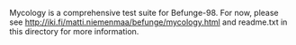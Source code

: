 Mycology is a comprehensive test suite for Befunge-98. For now, please
see http://iki.fi/matti.niemenmaa/befunge/mycology.html and readme.txt
in this directory for more information.
